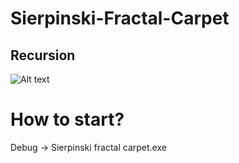 # Sierpinski-Fractal-Carpet
## Recursion
![Alt text](https://github.com/BlackKronos2/Sierpinski-Fractal-Carpet/tree/master/Images/main.png?raw=true)
# How to start?

Debug -> Sierpinski fractal carpet.exe
